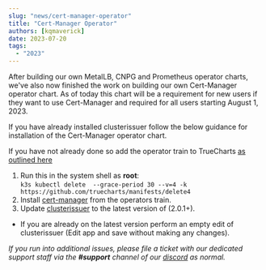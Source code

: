 ```yaml
---
slug: "news/cert-manager-operator"
title: "Cert-Manager Operator"
authors: [kqmaverick]
date: 2023-07-20
tags:
  - "2023"
---
```


After building our own MetalLB, CNPG and Prometheus operator charts, we've also now finished the work on building our own Cert-Manager operator chart. As of today this chart will be a requirement for new users if they want to use Cert-Manager and required for all users starting August 1, 2023.

If you have already installed clusterissuer follow the below guidance for installation of the Cert-Manager operator chart.

If you have not already done so add the operator train to TrueCharts [as outlined here](/scale/guides/getting-started#adding-truecharts)

1. Run this in the system shell as **root**: <br />
   `k3s kubectl delete  --grace-period 30 --v=4 -k https://github.com/truecharts/manifests/delete4`
2. Install [cert-manager](/charts/system/cert-manager/) from the operators train.
3. Update [clusterissuer](/charts/premium/clusterissuer/) to the latest version of (2.0.1+).

- If you are already on the latest version perform an empty edit of clusterissuer (Edit app and save without making any changes).

_If you run into additional issues, please file a ticket with our dedicated support staff via the **#support** channel of our [discord](/s/discord) as normal._
